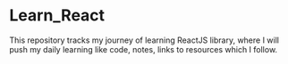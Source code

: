 # Learn_React
This repository tracks my journey of learning ReactJS library, where I will push my daily learning like code, notes, links to resources which I follow.
